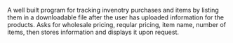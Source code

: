 A well built program for tracking invenotry purchases and items by listing them in a downloadable file after the user has uploaded information for the products. Asks for wholesale pricing, reqular pricing, item name,
number of items, then stores information and displays it upon request.

